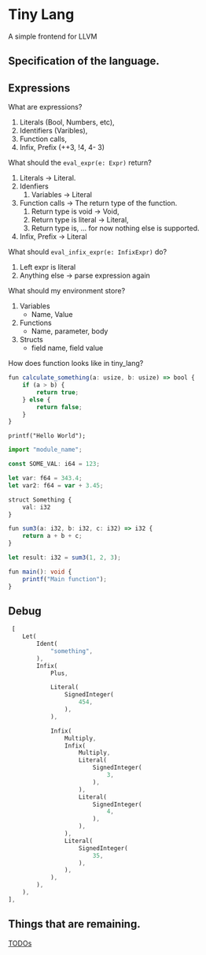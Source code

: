 # Tiny Lang

A simple frontend for LLVM

## Specification of the language.

## Expressions

What are expressions?

1. Literals (Bool, Numbers, etc),
2. Identifiers (Varibles),
3. Function calls,
4. Infix, Prefix (++3, !4, 4- 3)

What should the `eval_expr(e: Expr)` return?

1. Literals -> Literal.
2. Idenfiers
   1. Variables -> Literal
3. Function calls -> The return type of the function.
   1. Return type is void -> Void,
   2. Return type is literal -> Literal,
   3. Return type is, ... for now nothing else is supported.
4. Infix, Prefix -> Literal

What should `eval_infix_expr(e: InfixExpr)` do?

1. Left expr is literal
2. Anything else -> parse expression again

What should my environment store?

1. Variables
   - Name, Value
2. Functions
   - Name, parameter, body
3. Structs
   - field name, field value

How does function looks like in tiny_lang?

```ts
fun calculate_something(a: usize, b: usize) => bool {
    if (a > b) {
        return true;
    } else {
        return false;
    }
}
```

```
printf("Hello World");
```

```ts
import "module_name";

const SOME_VAL: i64 = 123;

let var: f64 = 343.4;
let var2: f64 = var + 3.45;

struct Something {
    val: i32
}

fun sum3(a: i32, b: i32, c: i32) => i32 {
    return a + b + c;
}

let result: i32 = sum3(1, 2, 3);

fun main(): void {
    printf("Main function");
}

```

## Debug

```rs
 [
    Let(
        Ident(
            "something",
        ),
        Infix(
            Plus,

            Literal(
                SignedInteger(
                    454,
                ),
            ),

            Infix(
                Multiply,
                Infix(
                    Multiply,
                    Literal(
                        SignedInteger(
                            3,
                        ),
                    ),
                    Literal(
                        SignedInteger(
                            4,
                        ),
                    ),
                ),
                Literal(
                    SignedInteger(
                        35,
                    ),
                ),
            ),
        ),
    ),
],
```

## Things that are remaining.

[TODOs](./TODO.md)

